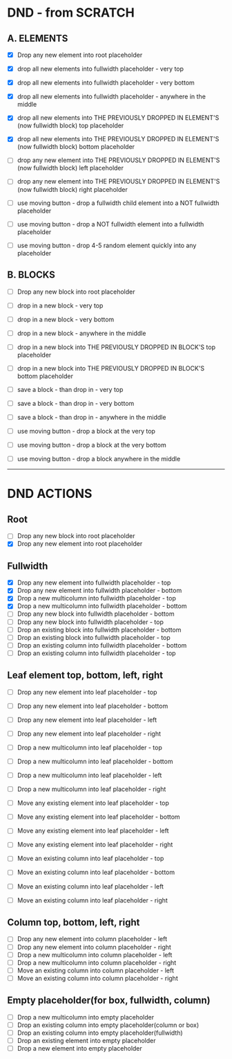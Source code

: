 # DND - from SCRATCH 

## A. ELEMENTS

- [x] Drop any new element into root placeholder
- [x] drop all new elements into fullwidth placeholder - very top
- [x] drop all new elements into fullwidth placeholder - very bottom
- [x] drop all new elements into fullwidth placeholder - anywhere in the middle

- [x] drop all new elements into THE PREVIOUSLY DROPPED IN ELEMENT'S (now fullwidth block) top placeholder
- [x] drop all new elements into THE PREVIOUSLY DROPPED IN ELEMENT'S (now fullwidth block) bottom placeholder
- [ ] drop any new element into THE PREVIOUSLY DROPPED IN ELEMENT'S (now fullwidth block) left placeholder
- [ ] drop any new element into THE PREVIOUSLY DROPPED IN ELEMENT'S (now fullwidth block) right placeholder

- [ ] use moving button - drop a fullwidth child element into a NOT fullwidth placeholder
- [ ] use moving button - drop a NOT fullwidth element into a fullwidth placeholder
- [ ] use moving button - drop 4-5 random element quickly into any placeholder

## B. BLOCKS

- [ ] Drop any new block into root placeholder
- [ ] drop in a new block - very top
- [ ] drop in a new block - very bottom
- [ ] drop in a new block - anywhere in the middle
- [ ] drop in a new block into THE PREVIOUSLY DROPPED IN BLOCK'S top placeholder
- [ ] drop in a new block into THE PREVIOUSLY DROPPED IN BLOCK'S bottom placeholder

- [ ] save a block - than drop in - very top
- [ ] save a block - than drop in - very bottom
- [ ] save a block - than drop in - anywhere in the middle

- [ ] use moving button - drop a block at the very top
- [ ] use moving button - drop a block at the very bottom
- [ ] use moving button - drop a block anywhere in the middle

-------------------------------------------

# DND ACTIONS

## Root
- [ ] Drop any new block into root placeholder
- [x] Drop any new element into root placeholder

## Fullwidth

- [x] Drop any new element into fullwidth placeholder - top
- [x] Drop any new element into fullwidth placeholder - bottom
- [x] Drop a new multicolumn into fullwidth placeholder - top
- [x] Drop a new multicolumn into fullwidth placeholder - bottom
- [ ] Drop any new block into fullwidth placeholder - bottom
- [ ] Drop any new block into fullwidth placeholder - top
- [ ] Drop an existing block into fullwidth placeholder - bottom
- [ ] Drop an existing block into fullwidth placeholder - top
- [ ] Drop an existing column into fullwidth placeholder - bottom
- [ ] Drop an existing column into fullwidth placeholder - top

## Leaf element top, bottom, left, right

- [ ] Drop any new element into leaf placeholder - top
- [ ] Drop any new element into leaf placeholder - bottom
- [ ] Drop any new element into leaf placeholder - left
- [ ] Drop any new element into leaf placeholder - right
- [ ] Drop a new multicolumn into leaf placeholder - top
- [ ] Drop a new multicolumn into leaf placeholder - bottom
- [ ] Drop a new multicolumn into leaf placeholder - left
- [ ] Drop a new multicolumn into leaf placeholder - right

- [ ] Move any existing element into leaf placeholder - top
- [ ] Move any existing element into leaf placeholder - bottom
- [ ] Move any existing element into leaf placeholder - left
- [ ] Move any existing element into leaf placeholder - right
- [ ] Move an existing column into leaf placeholder - top
- [ ] Move an existing column into leaf placeholder - bottom
- [ ] Move an existing column into leaf placeholder - left
- [ ] Move an existing column into leaf placeholder - right

## Column top, bottom, left, right

- [ ] Drop any new element into column placeholder - left
- [ ] Drop any new element into column placeholder - right
- [ ] Drop a new multicolumn into column placeholder - left
- [ ] Drop a new multicolumn into column placeholder - right
- [ ] Move an existing column into column placeholder - left
- [ ] Move an existing column into column placeholder - right

## Empty placeholder(for box, fullwidth, column)

- [ ] Drop a new multicolumn into empty placeholder
- [ ] Drop an existing column into empty placeholder(column or box)
- [ ] Drop an existing column into empty placeholder(fullwidth)
- [ ] Drop an existing element into empty placeholder
- [ ] Drop a new element into empty placeholder
